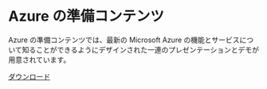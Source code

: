 <div>
<h1>Azure の準備コンテンツ</h1>
<p>Azure の準備コンテンツでは、最新の Microsoft Azure の機能とサービスについて知ることができるようにデザインされた一連のプレゼンテーションとデモが用意されています。</p>
<p><a href="http://go.microsoft.com/fwlink/p/?LinkId=331133" class="solution-cta-link light-font arrowbtn green">ダウンロード</a></p>
</div>

<!---HONumber=July15_HO2-->